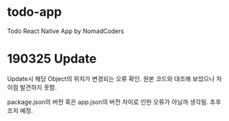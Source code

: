 # todo-app

Todo React Native App by NomadCoders

# 190325 Update

Update시 해당 Object의 위치가 변경되는 오류 확인. 원본 코드와 대조해 보았으나 차이점 발견하지 못함.

package.json의 버전 혹은 app.json의 버전 차이로 인한 오류가 아닐까 생각됨. 추후 조치 예정.
